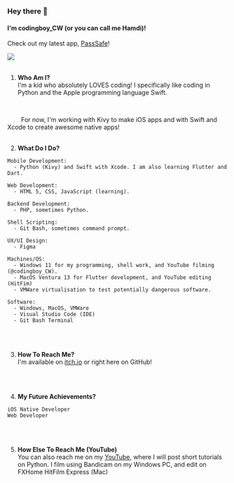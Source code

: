 ### Hey there 👋 

#### I'm codingboy_CW (or you can call me Hamdi)!

Check out my latest app, [PassSafe](https://github.com/hamdivazim/PassSafe)!
<br/>

<a href="https://github.com/hamdivazim">
  <img align="center" src="https://github-readme-stats.vercel.app/api?username=hamdivazim&count_private=true&show_icons=true&include_all_commits=true" />
</a>
<br/>
<br/>

1. **Who Am I?**<br/>
 I'm a kid who absolutely LOVES coding! I specifically like coding in Python and the Apple programming language Swift.
 <br/>
 
&nbsp;&nbsp;&nbsp;&nbsp;&nbsp;&nbsp;&nbsp;&nbsp;For now, I'm working  with Kivy to make iOS apps and with Swift and Xcode to create awesome native apps!
<br/>
<br/>

2. **What Do I Do?**

```
Mobile Development:
  - Python (Kivy) and Swift with Xcode. I am also learning Flutter and Dart.
  
Web Development:
  - HTML 5, CSS, JavaScript (learning).
  
Backend Development:
  - PHP, sometimes Python.
  
Shell Scripting:
  - Git Bash, sometimes command prompt.
  
UX/UI Design:
  - Figma
  
Machines/OS:
  - Windows 11 for my programming, shell work, and YouTube filming (@codingboy_CW).
  - MacOS Ventura 13 for Flutter development, and YouTube editing (HitFim)
  - VMWare virtualisation to test potentially dangerous software.
  
Software:
  - Windows, MacOS, VMWare
  - Visual Studio Code (IDE)
  - Git Bash Terminal
```
<br/>
<br/>

3. **How To Reach Me?**<br/>
  I'm available on [itch.io](https://codingboy-cw.itch.io/) or right here on GitHub!

<br/>
<br/>

4. **My Future Achievements?**
  ```
  iOS Native Developer
  Web Developer
  ```
  
<br/>
<br/>
  
5. **How Else To Reach Me (YouTube)**<br/>
  You can also reach me on my [YouTube](https://www.youtube.com/channel/UC5wVpJNisPckkidnZ-CBGtg), where I will post short tutorials on Python. I film using Bandicam on my Windows PC, and edit on FXHome HitFilm Express (Mac)
